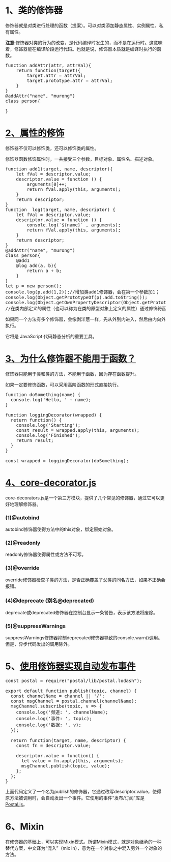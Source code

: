 # 1、类的修饰器 #

修饰器就是对类进行处理的函数（提案）。可以对类添加静态属性、实例属性、私有属性。

**注意**:修饰器对类的行为的改变，是代码编译时发生的，而不是在运行时。这意味着，修饰器能在编译阶段运行代码。也就是说，修饰器本质就是编译时执行的函数。
<pre>
function addAttr(attr, attrVal){
    return function(target){
        target.attr = attrVal;
        target.prototype.attr = attrVal;
    }
}
@addAttr("name", "murong")
class person{
    
}
</pre>
# [2、属性的修饰](http://es6.ruanyifeng.com/#docs/decorator#%E6%96%B9%E6%B3%95%E7%9A%84%E4%BF%AE%E9%A5%B0) #
修饰器不仅可以修饰类，还可以修饰类的属性。

修饰器函数修饰属性时，一共接受三个参数，目标对象、属性名、描述对象。
<pre>
function add1(target, name, descriptor){
    let fVal = descriptor.value;
    descriptor.value = function () {
        arguments[0]++;
        return fVal.apply(this, arguments);
    }
    return descriptor;
}
function  log(target, name, descriptor) {
    let fVal = descriptor.value;
    descriptor.value = function () {
        console.log(`${name}` , arguments);
        return fVal.apply(this, arguments);
    }
    return descriptor;
}
@addAttr("name", "murong")
class person{
    @add1
    @log add(a, b){
        return a + b;
    }
}
let p = new person();
console.log(p.add(1,2));//增加类add1修饰器，会在第一个参数加1；
console.log(Object.getPrototypeOf(p).add.toString());
console.log(Object.getOwnPropertyDescriptor(Object.getPrototypeOf(p) , "add").value.toString());
//在类内部定义的属性（也可以称为在类的原型对象上定义的属性）通过修饰符函数修饰。value为修饰函数修饰后的值。
</pre>
如果同一个方法有多个修饰器，会像剥洋葱一样，先从外到内进入，然后由内向外执行。

它将是 JavaScript 代码静态分析的重要工具。
# [3、为什么修饰器不能用于函数？](http://es6.ruanyifeng.com/#docs/decorator#%E4%B8%BA%E4%BB%80%E4%B9%88%E4%BF%AE%E9%A5%B0%E5%99%A8%E4%B8%8D%E8%83%BD%E7%94%A8%E4%BA%8E%E5%87%BD%E6%95%B0%EF%BC%9F) #
修饰器只能用于类和类的方法，不能用于函数，因为存在函数提升。

如果一定要修饰函数，可以采用高阶函数的形式直接执行。
<pre>
function doSomething(name) {
  console.log('Hello, ' + name);
}

function loggingDecorator(wrapped) {
  return function() {
    console.log('Starting');
    const result = wrapped.apply(this, arguments);
    console.log('Finished');
    return result;
  }
}

const wrapped = loggingDecorator(doSomething);
</pre>
# [4、core-decorator.js](http://es6.ruanyifeng.com/#docs/decorator#core-decorators-js) #
core-decorators.js是一个第三方模块，提供了几个常见的修饰器，通过它可以更好地理解修饰器。

### (1)@autobind ###
autobind修饰器使得方法中的this对象，绑定原始对象。
### (2)@readonly ###
readonly修饰器使得属性或方法不可写。
### (3)@override ###
override修饰器检查子类的方法，是否正确覆盖了父类的同名方法，如果不正确会报错。
### (4)@deprecate (别名@deprecated) ###
deprecate或deprecated修饰器在控制台显示一条警告，表示该方法将废除。
### (5)@suppressWarnings ###
suppressWarnings修饰器抑制deprecated修饰器导致的console.warn()调用。但是，异步代码发出的调用除外。
# 5、[使用修饰器实现自动发布事件](http://es6.ruanyifeng.com/#docs/decorator#%E4%BD%BF%E7%94%A8%E4%BF%AE%E9%A5%B0%E5%99%A8%E5%AE%9E%E7%8E%B0%E8%87%AA%E5%8A%A8%E5%8F%91%E5%B8%83%E4%BA%8B%E4%BB%B6) #
<pre>
const postal = require("postal/lib/postal.lodash");

export default function publish(topic, channel) {
  const channelName = channel || '/';
  const msgChannel = postal.channel(channelName);
  msgChannel.subscribe(topic, v => {
    console.log('频道: ', channelName);
    console.log('事件: ', topic);
    console.log('数据: ', v);
  });

  return function(target, name, descriptor) {
    const fn = descriptor.value;

    descriptor.value = function() {
      let value = fn.apply(this, arguments);
      msgChannel.publish(topic, value);
    };
  };
}
</pre>
上面代码定义了一个名为publish的修饰器，它通过改写descriptor.value，使得原方法被调用时，会自动发出一个事件。它使用的事件“发布/订阅”库是[Postal.js](https://github.com/postaljs/postal.js)。
# 6、Mixin #
在修饰器的基础上，可以实现Mixin模式。所谓Mixin模式，就是对象继承的一种替代方案，中文译为“混入”（mix in），意为在一个对象之中混入另外一个对象的方法。


